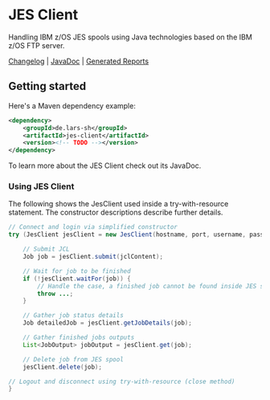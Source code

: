 # JES Client
Handling IBM z/OS JES spools using Java technologies based on the IBM z/OS FTP server.

[Changelog](CHANGELOG.md)  |  [JavaDoc](https://lars-sh.github.io/jes-client/apidocs)  |  [Generated Reports](https://lars-sh.github.io/jes-client/project-reports.html)

## Getting started
Here's a Maven dependency example:

```XML
<dependency>
	<groupId>de.lars-sh</groupId>
	<artifactId>jes-client</artifactId>
	<version><!-- TODO --></version>
</dependency>
```

To learn more about the JES Client check out its JavaDoc.

### Using JES Client
The following shows the JesClient used inside a try-with-resource statement. The constructor descriptions describe further details.

```Java
// Connect and login via simplified constructor
try (JesClient jesClient = new JesClient(hostname, port, username, password)) {

	// Submit JCL
	Job job = jesClient.submit(jclContent);

	// Wait for job to be finished
	if (!jesClient.waitFor(job)) {
		// Handle the case, a finished job cannot be found inside JES spool any longer
		throw ...;
	}

	// Gather job status details
	Job detailedJob = jesClient.getJobDetails(job);

	// Gather finished jobs outputs
	List<JobOutput> jobOutput = jesClient.get(job);

	// Delete job from JES spool
	jesClient.delete(job);

// Logout and disconnect using try-with-resource (close method)
}
```
